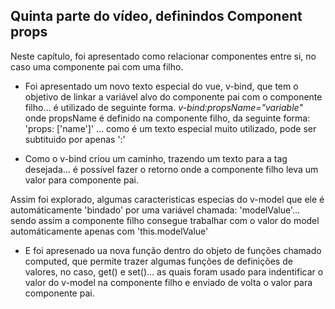 ## Quinta parte do vídeo, definindos Component props

Neste capítulo, foi apresentado como relacionar componentes entre si, no caso uma componente pai com uma filho.

- Foi apresentado um novo texto especial do vue, v-bind, que tem o objetivo de linkar a variável alvo do componente pai com o componente filho... é utilizado de seguinte forma.
*v-bind:propsName="variable"*
onde propsName é definido na componente filho, da seguinte forma:
'props: ['name']'
... como é um texto especial muito utilizado, pode ser subtituido por apenas ':'

- Como o v-bind criou um caminho, trazendo um texto para a tag desejada... é possível fazer o retorno
onde a componente filho leva um valor para componente pai.

Assim foi explorado, algumas caracteristicas especias do v-model que ele é automáticamente 'bindado' por uma variável chamada: 'modelValue'... sendo assim a componente filho consegue trabalhar com o valor do model automáticamente apenas com
'this.modelValue'

- E foi apresenado ua nova função dentro do objeto de funções chamado computed, que permite trazer algumas funções de definições de valores, no caso, get() e set()... as quais foram usado para indentificar o valor do v-model na componente filho e enviado de volta o valor para componente pai.


